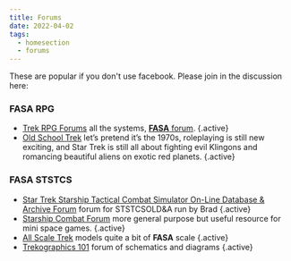 ```yaml
---
title: Forums
date: 2022-04-02
tags: 
  - homesection
  - forums
---
```

These are popular if you don't use facebook. Please join in the discussion here:

### FASA RPG

- [Trek RPG Forums](http://forum.trek-rpg.net/forum.php) all the systems, [**FASA** forum](http://forum.trek-rpg.net/forumdisplay.php/28-FASA-System-amp-Mechanics). {.active}
- [Old School Trek](https://oldschooltrek.proboards.com/) let’s pretend it’s the 1970s, roleplaying is still new exciting, and Star Trek is still all about fighting evil Klingons and romancing beautiful aliens on exotic red planets. {.active}

### FASA STSTCS

- [Star Trek Starship Tactical Combat Simulator On-Line Database & Archive Forum](https://ststcsolda.proboards.com/) forum for STSTCSOLD&A run by Brad  {.active}
- [Starship Combat Forum](http://www.star-ranger.com/forum/) more general purpose but useful resource for mini space games. {.active}
- [All Scale Trek](https://www.allscaletrek.com/) models quite a bit of **FASA** scale {.active}
- [Trekographics 101](https://www.tapatalk.com/groups/treknographics101/) forum of schematics and diagrams {.active}

